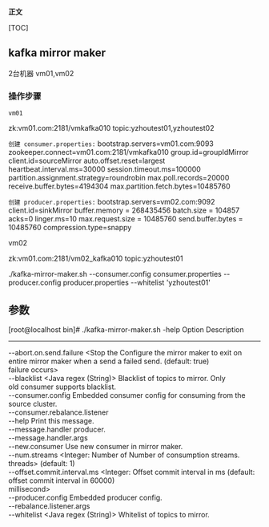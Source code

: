 **正文**

[TOC]

## kafka mirror maker
2台机器 vm01,vm02

### 操作步骤

`vm01` 

zk:vm01.com:2181/vmkafka010
topic:yzhoutest01,yzhoutest02

`创建 consumer.properties:`
bootstrap.servers=vm01.com:9093
zookeeper.connect=vm01.com:2181/vmkafka010
group.id=groupIdMirror
client.id=sourceMirror
auto.offset.reset=largest
heartbeat.interval.ms=30000
session.timeout.ms=100000
partition.assignment.strategy=roundrobin
max.poll.records=20000
receive.buffer.bytes=4194304
max.partition.fetch.bytes=10485760



`创建 producer.properties:`
bootstrap.servers=vm02.com:9092
client.id=sinkMirror
buffer.memory = 268435456 
batch.size = 104857
acks=0
linger.ms=10
max.request.size = 10485760
send.buffer.bytes = 10485760 
compression.type=snappy



vm02

zk:vm01.com:2181/vm02_kafka010
topic:yzhoutest01


./kafka-mirror-maker.sh --consumer.config consumer.properties --producer.config producer.properties --whitelist 'yzhoutest01'




## 参数
[root@localhost bin]# ./kafka-mirror-maker.sh -help
Option                                 Description                           
------                                 -----------                           
--abort.on.send.failure <Stop the      Configure the mirror maker to exit on 
  entire mirror maker when a send        a failed send. (default: true)      
  failure occurs>                                                            
--blacklist <Java regex (String)>      Blacklist of topics to mirror. Only   
                                         old consumer supports blacklist.    
--consumer.config <config file>        Embedded consumer config for consuming
                                         from the source cluster.            
--consumer.rebalance.listener <A       The consumer rebalance listener to use
  custom rebalance listener of type      for mirror maker consumer.          
  ConsumerRebalanceListener>                                                 
--help                                 Print this message.                   
--message.handler <A custom message    Message handler which will process    
  handler of type                        every record in-between consumer and
  MirrorMakerMessageHandler>             producer.                           
--message.handler.args <Arguments      Arguments used by custom message      
  passed to message handler              handler for mirror maker.           
  constructor.>                                                              
--new.consumer                         Use new consumer in mirror maker.     
--num.streams <Integer: Number of      Number of consumption streams.        
  threads>                               (default: 1)                        
--offset.commit.interval.ms <Integer:  Offset commit interval in ms (default:
  offset commit interval in              60000)                              
  millisecond>                                                               
--producer.config <config file>        Embedded producer config.             
--rebalance.listener.args <Arguments   Arguments used by custom rebalance    
  passed to custom rebalance listener    listener for mirror maker consumer  
  constructor as a string.>                                                  
--whitelist <Java regex (String)>      Whitelist of topics to mirror.